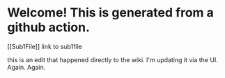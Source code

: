 # Welcome! This is generated from a github action.

[[Sub1File]] link to sub1file

this is an edit that happened directly to the wiki. I'm updating it via the UI. Again. Again.